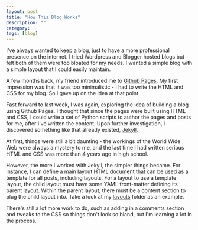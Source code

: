 ```yaml
---
layout: post
title: "How This Blog Works"
description: ""
category: 
tags: [blog]
---
```


I've always wanted to keep a blog, just to have a more professional presence on the internet.  I tried Wordpress and Blogger hosted blogs but felt both of them were too bloated for my needs.  I wanted a simple blog with a simple layout that I could easily maintain.

A few months back, my friend introduced me to [Github Pages](pages.github.com).  My first impression was that it was too minimalistic - I had to write the HTML and CSS for my blog.  So I gave up on the idea at that point.

Fast forward to last week, I was again, exploring the idea of building a blog using Github Pages.  I thought that since the pages were built using HTML and CSS, I could write a set of Python scripts to author the pages and posts for me, after I've written the content.  Upon further investigation, I discovered something like that already existed, [Jekyll](jekyllrb.com).  

At first, things were still a bit daunting - the workings of the World Wide Web were always a mystery to me, and the last time I had written serious HTML and CSS was more than 4 years ago in high school.

However, the more I worked with Jekyll, the simpler things became.  For instance, I can define a main layout HTML document that can be used as a template for all posts, including layouts.  For a layout to use a template layout, the child layout must have some YAML front-matter defining its parent layout.  Within the parent layout, there must be a content section to plug the child layout into.  Take a look at my [layouts](https://github.com/jerrysun21/jerrysun21.github.com/tree/master/_layouts) folder as an example. 

There's still a lot more work to do, such as adding in a comments section and tweaks to the CSS so things don't look so bland, but I'm learning a lot in the process. 

